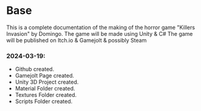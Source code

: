 # Base
This is a complete documentation of the making of the horror game "Killers Invasion" by Domingo.
The game will be made using Unity & C#
The game will be published on Itch.io & Gamejolt & possibly Steam

### 2024-03-19: 
* Github created.
* Gamejolt Page created.
* Unity 3D Project created.
* Material Folder created.
* Textures Folder created.
* Scripts Folder created.



